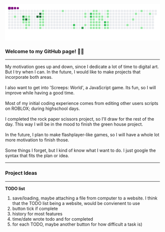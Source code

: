 ![snake gif](https://github.com/mattrich98/mattrich98/blob/output/github-contribution-grid-snake.gif)
### Welcome to my GitHub page! 👋😎
<hr>
My motivation goes up and down, since I dedicate a lot of time to digital art. But I try when I can. In the future, I would like to make projects that incorporate both areas.
<br>
<br>
I also want to get into 'Screeps: World', a JavaScript game. Its fun, so I will improve while having a good time.
<br>
<br>
Most of my initial coding experience comes from editing other users scripts on ROBLOX; during highschool days. 
<br>
<br>
I completed the rock paper scissors project, so I'll draw for the rest of the day. This way I will be in the mood to finish the green house project. 
<br>
<br>
In the future, I plan to make flashplayer-like games, so I will have a whole lot more motivation to finish those. 
<br>
<br>
Some things I forget, but I kind of know what I want to do. I just google the syntax that fits the plan or idea. 
<br>
<hr>
<h3>Project Ideas</h3>
<hr>
<strong>TODO list</strong>
<ol>
  <li>save/loading, maybe attaching a file from computer to a website. I think that the TODO list being a website, would be convienent to use</li> 
  <li>button tick if complete</li>
  <li>history for most features</li>
  <li>time/date wrote todo and for completed </li>
  <li>for each TODO, maybe another button for how difficult a task is)</li>
</ol>
